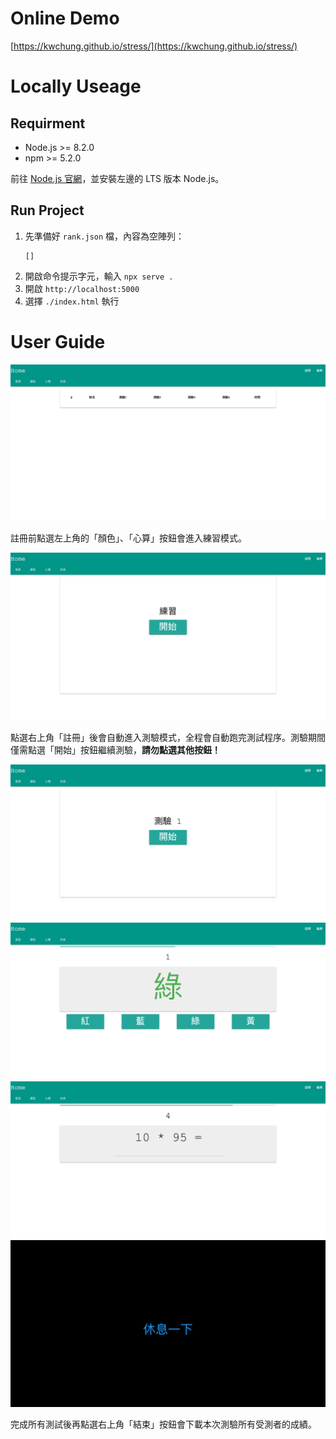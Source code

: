 # Online Demo

[https://kwchung.github.io/stress/](https://kwchung.github.io/stress/)

# Locally Useage

## Requirment

- Node.js >= 8.2.0
- npm >= 5.2.0

前往 [Node.js 官網](https://nodejs.org)，並安裝左邊的 LTS 版本 Node.js。

## Run Project

1. 先準備好 `rank.json` 檔，內容為空陣列：
   ```
   []
   ```
2. 開啟命令提示字元，輸入 `npx serve .`
3. 開啟 `http://localhost:5000`
4. 選擇 `./index.html` 執行

# User Guide

![首頁](assets/stress_home.png)

註冊前點選左上角的「顏色」、「心算」按鈕會進入練習模式。

![練習](assets/stress_practice.png)

點選右上角「註冊」後會自動進入測驗模式，全程會自動跑完測試程序。測驗期間僅需點選「開始」按鈕繼續測驗，**請勿點選其他按鈕！**

![開始測驗](assets/stress_test.png)
![顏色測驗](assets/stress_color.png)
![心算測驗](assets/stress_calc.png)
![休息測驗](assets/stress_rest.png)

完成所有測試後再點選右上角「結束」按鈕會下載本次測驗所有受測者的成績。
